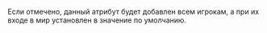 Если отмечено, данный атрибут будет добавлен всем игрокам, а при их входе в мир установлен в значение по умолчанию.